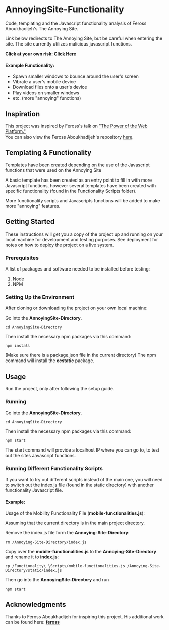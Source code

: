 # AnnoyingSite-Functionality

Code, templating and the Javascript functionality analysis of Feross Aboukhadijeh's The Annoying Site.

Link below redirects to The Annoying Site, but be careful when entering the site.  The site currently utilizes malicious javascript functions.

**Click at your own risk: [Click Here](https://theannoyingsite.com)**

#### Example Functionality:
* Spawn smaller windows to bounce around the user's screen
* Vibrate a user's mobile device
* Download files onto a user's device
* Play videos on smaller windows
* etc. (more "annoying" functions)


## Inspiration
This project was inspired by Feross's talk on ["The Power of the Web Platform."](https://www.youtube.com/watch?v=6pY9Bfwfj2A)  
You can also view the Feross Aboukhadijeh's repository [here](https://github.com/feross/TheAnnoyingSite.com/). 

## Templating & Functionality

Templates have been created depending on the use of the Javascript functions that were used on the Annoying Site

A basic template has been created as an entry point to fill in with more Javascript functions, however several templates have been created with specific functionality (found in the Functionality Scripts folder).

More functionality scripts and Javascripts functions will be added to make more "annoying" features.

## Getting Started

These instructions will get you a copy of the project up and running on your local machine for development and testing purposes. See deployment for notes on how to deploy the project on a live system.

### Prerequisites
A list of packages and software needed to be installed before testing:
1. Node
2. NPM

### Setting Up the Environment

After cloning or downloading the project on your own local machine:

Go into the **AnnoyingSite-Directory**.
```
cd AnnoyingSite-Directory
```
Then install the necessary npm packages via this command:
```
npm install
```
(Make sure there is a package.json file in the current directory)
The npm command will install the **ecstatic** package.

## Usage

Run the project, only after following the setup guide.

### Running

Go into the **AnnoyingSite-Directory**.
```
cd AnnoyingSite-Directory
```
Then install the necessary npm packages via this command:
```
npm start
``` 

The start command will provide a localhost IP where you can go to, to test out the sites Javascript functions.

### Running Different Functionality Scripts

If you want to try out different scripts instead of the main one, you will need to switch out the index.js file (found in the static directory) with another functionality Javascript file.

#### Example:
Usage of the Mobility Functionality File (**mobile-functionalities.js**):

Assuming that the current directory is in the main project directory.

Remove the index.js file form the **Annoying-Site-Directory**:
```
rm /Annoying-Site-Directory/index.js
```

Copy over the **mobile-functionalities.js** to the **Annoying-Site-Directory** and rename it to **index.js**:
```
cp /Functionality\ \Scripts/mobile-functionalities.js /Annoying-Site-Directory/static/index.js
```

Then go into the **AnnoyingSite-Directory** and run
```
npm start
```

## Acknowledgments
Thanks to Feross Aboukhadijeh for inspiring this project.  His additional work can be found here: **[feross](https://github.com/feross/)**
